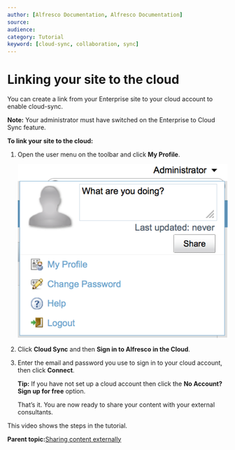 ```yaml
---
author: [Alfresco Documentation, Alfresco Documentation]
source: 
audience: 
category: Tutorial
keyword: [cloud-sync, collaboration, sync]
---
```


# Linking your site to the cloud

You can create a link from your Enterprise site to your cloud account to enable cloud-sync.

**Note:** Your administrator must have switched on the Enterprise to Cloud Sync feature.

**To link your site to the cloud:**

1.  Open the user menu on the toolbar and click **My Profile**.

    ![User menu](../images/gs-user-menu.png)

2.  Click **Cloud Sync** and then **Sign in to Alfresco in the Cloud**.

3.  Enter the email and password you use to sign in to your cloud account, then click **Connect**.

    **Tip:** If you have not set up a cloud account then click the **No Account? Sign up for free** option.

    That’s it. You are now ready to share your content with your external consultants.


This video shows the steps in the tutorial.

  

**Parent topic:**[Sharing content externally](../concepts/gs-sync-share.md)

